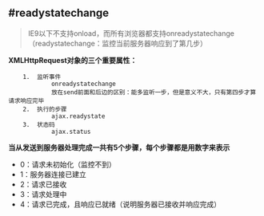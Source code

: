 #readystatechange
---

>IE9以下不支持onload，而所有浏览器都支持onreadystatechange
>（readystatechange：监控当前服务器响应到了第几步）
>
**XMLHttpRequest对象的三个重要属性：**

		1.	监听事件
				onreadystatechange
				放在send前面和后边的区别：能多监听一步，但是意义不大，只有第四步才算请求响应完毕
		2.	执行的步骤
				ajax.readystate
		3.	状态码
				ajax.status
				
**当从发送到服务器处理完成一共有5个步骤，每个步骤都是用数字来表示**		

-	0：请求未初始化（监控不到）
-	1：服务器连接已建立
-	2：请求已接收
-	3：请求处理中
-	4：请求已完成，且响应已就绪（说明服务器已接收并响应完成）
